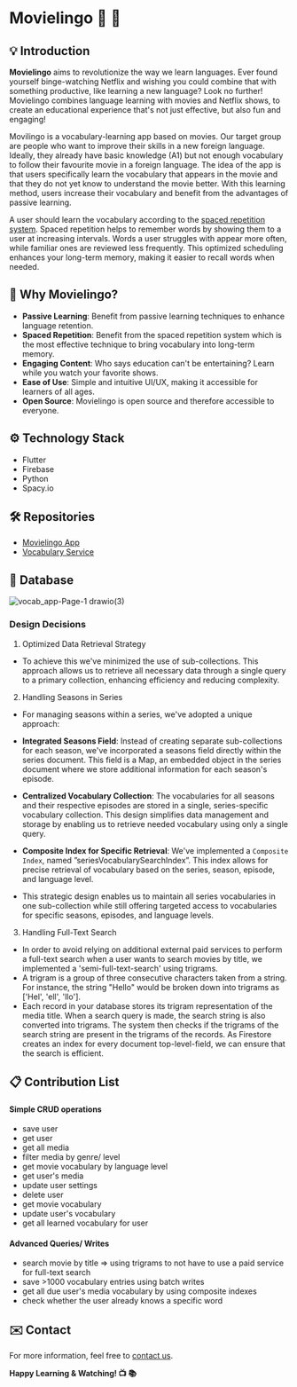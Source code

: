 # Movielingo :movie_camera: :book:

## :bulb: Introduction

**Movielingo** aims to revolutionize the way we learn languages. Ever found yourself binge-watching Netflix and wishing you could combine that with something productive, like learning a new language? Look no further! Movielingo combines language learning with movies and Netflix shows, to create an educational experience that's not just effective, but also fun and engaging!

Movilingo is a vocabulary-learning app based on movies. Our target group are people who want to improve their skills in a new foreign language. Ideally, they already have basic knowledge (A1) but not enough vocabulary to follow their favourite movie in a foreign language. The idea of the app is that users specifically learn the vocabulary that appears in the movie and that they do not yet know to understand the movie better. With this learning method, users increase their vocabulary and benefit from the advantages of passive learning.

A user should learn the vocabulary according to the [spaced repetition system](https://en.wikipedia.org/wiki/Spaced_repetition). Spaced repetition helps to remember words by showing them to a user at increasing intervals. Words a user struggles with appear more often, while familiar ones are reviewed less frequently. This optimized scheduling enhances your long-term memory, making it easier to recall words when needed.

## :dart: Why Movielingo?

* **Passive Learning**: Benefit from passive learning techniques to enhance language retention.
* **Spaced Repetition**: Benefit from the spaced repetition system which is the most effective technique to bring vocabulary into long-term memory.
* **Engaging Content**: Who says education can't be entertaining? Learn while you watch your favorite shows.
* **Ease of Use**: Simple and intuitive UI/UX, making it accessible for learners of all ages.
* **Open Source**: Movielingo is open source and therefore accessible to everyone.

## :gear: Technology Stack

* Flutter
* Firebase
* Python
* Spacy.io

## 🛠️ Repositories
- [Movielingo App](https://github.com/Movielingo/movielingo_app)
- [Vocabulary Service](https://github.com/Movielingo/VocabularyService)

## 💾 Database

![vocab_app-Page-1 drawio(3)](https://github.com/Movielingo/.github/assets/64266832/04fec50e-78e4-4fb7-91b1-2e2d94ca1be2)


### Design Decisions
1. Optimized Data Retrieval Strategy
- To achieve this we've minimized the use of sub-collections. This approach allows us to retrieve all necessary data through a single query to a primary collection, enhancing efficiency and reducing complexity.

2. Handling Seasons in Series
- For managing seasons within a series, we've adopted a unique approach:

- **Integrated Seasons Field**: Instead of creating separate sub-collections for each season, we've incorporated a seasons field directly within the series document. This field is a Map, an embedded object in the series document where we store additional information for each season's episode.

- **Centralized Vocabulary Collection**: The vocabularies for all seasons and their respective episodes are stored in a single, series-specific vocabulary collection. This design simplifies data management and storage by enabling us to retrieve needed vocabulary using only a single query.

- **Composite Index for Specific Retrieval**: We've implemented a `Composite Index`, named ”seriesVocabularySearchIndex”. This index allows for precise retrieval of vocabulary based on the series, season, episode, and language level.

- This strategic design enables us to maintain all series vocabularies in one sub-collection while still offering targeted access to vocabularies for specific seasons, episodes, and language levels.

3. Handling Full-Text Search
- In order to avoid relying on additional external paid services to perform a full-text search when a user wants to search movies by title, we implemented a 'semi-full-text-search' using trigrams.
- A trigram is a group of three consecutive characters taken from a string. For instance, the string "Hello" would be broken down into trigrams as ['Hel', 'ell', 'llo'].
- Each record in your database stores its trigram representation of the media title. When a search query is made, the search string is also converted into trigrams. The system then checks if the trigrams of the search string are present in the trigrams of the records. As Firestore creates an index for every document top-level-field, we can ensure that the search is efficient.

## 📋 Contribution List

#### Simple CRUD operations
- save user
- get user
- get all media
- filter media by genre/ level
- get movie vocabulary by language level
- get user's media
- update user settings
- delete user
- get movie vocabulary
- update user's vocabulary
- get all learned vocabulary for user
  

#### Advanced Queries/ Writes
- search movie by title => using trigrams to not have to use a paid service for full-text search
- save >1000 vocabulary entries using batch writes
- get all due user's media vocabulary by using composite indexes
- check whether the user already knows a specific word 

## :envelope: Contact

For more information, feel free to [contact us](mailto:constantin.unterkofler@code.berlin).

**Happy Learning & Watching! :tv: :books:**


